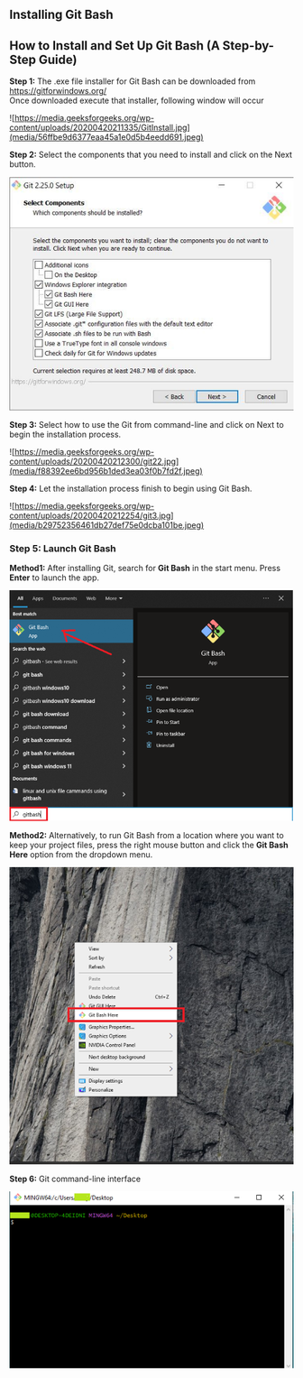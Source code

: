 ## **Installing Git Bash**

## **How to Install and Set Up Git Bash (A Step-by-Step Guide)**

**Step 1:** The .exe file installer for Git Bash can be downloaded from <https://gitforwindows.org/>  
Once downloaded execute that installer, following window will occur

![https://media.geeksforgeeks.org/wp-content/uploads/20200420211335/GitInstall.jpg](media/56ffbe9d6377eaa45a1e0d5b4eedd691.jpeg)

**Step 2:** Select the components that you need to install and click on the Next button.

![Lightbox](media/18a02bd42cf55232c75f6e7628b24493.jpeg)

**Step 3:** Select how to use the Git from command-line and click on Next to begin the installation process.

![https://media.geeksforgeeks.org/wp-content/uploads/20200420212300/git22.jpg](media/f88392ee6bd956b1ded3ea03f0b7fd2f.jpeg)

**Step 4:** Let the installation process finish to begin using Git Bash.

![https://media.geeksforgeeks.org/wp-content/uploads/20200420212254/git3.jpg](media/b29752356461db27def75e0dcba101be.jpeg)

### **Step 5:** Launch Git Bash

**Method1:** After installing Git, search for **Git Bash** in the start menu. Press **Enter** to launch the app.

![](media/2246a56a960b9d7f27991003d8f896eb.png)

**Method2:** Alternatively, to run Git Bash from a location where you want to keep your project files, press the right mouse button and click the **Git Bash Here** option from the dropdown menu.

![](media/6e57a6adfda585ed9ff7e915568a42a2.png)

**Step 6:** Git command-line interface

![](media/4a19a91d2d8489f59f95ebf949b35fb1.png)
